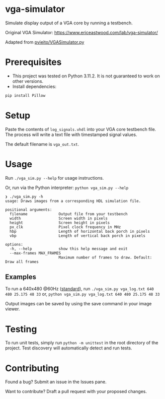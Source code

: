 # vga-simulator

Simulate display output of a VGA core by running a testbench.

Original VGA Simulator: https://www.ericeastwood.com/lab/vga-simulator/

Adapted from [pvieito/VGASimulator.py](https://gist.github.com/pvieito/8cdb54a9a03fd36e51c8df6e331a3006)

# Prerequisites
- This project was tested on Python 3.11.2. It is not guaranteed to work on other versions.
- Install dependencies:
```bash
pip install Pillow
```

# Setup
Paste the contents of `log_signals.vhdl` into your VGA core testbench file. 
The process will write a text file with timestamped signal values.

The default filename is `vga_out.txt`.

# Usage
Run `./vga_sim.py --help` for usage instructions.

Or, run via the Python interpreter: `python vga_sim.py --help`

```
❯ ./vga_sim.py -h
usage: Draws images from a corresponding HDL simulation file.

positional arguments:
  filename              Output file from your testbench
  width                 Screen width in pixels
  height                Screen height in pixels
  px_clk                Pixel clock frequency in MHz
  hbp                   Length of horizontal back porch in pixels
  vbp                   Length of vertical back porch in pixels

options:
  -h, --help            show this help message and exit
  --max-frames MAX_FRAMES
                        Maximum number of frames to draw. Default: Draw all frames
```

## Examples
To run a 640x480 @60Hz ([standard](http://tinyvga.com/vga-timing/640x480@60Hz)), run `./vga_sim.py vga_log.txt 640 480 25.175 48 33`
or, `python vga_sim.py vga_log.txt 640 480 25.175 48 33`

Output images can be saved by using the save command in your image viewer.

# Testing
To run unit tests, simply run `python -m unittest` in the root directory of the project.
Test discovery will automatically detect and run tests.

# Contributing
Found a bug? Submit an issue in the Issues pane.

Want to contribute? Draft a pull request with your proposed changes.
